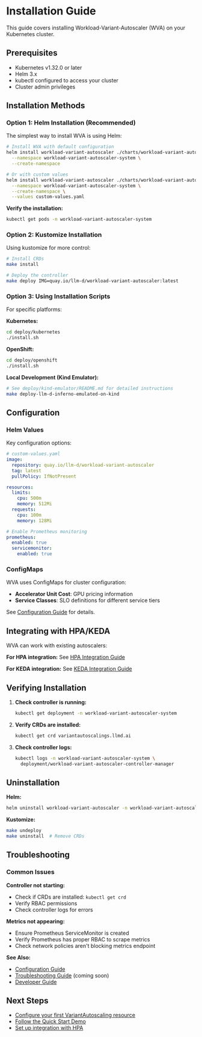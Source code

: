 # Installation Guide

This guide covers installing Workload-Variant-Autoscaler (WVA) on your Kubernetes cluster.

## Prerequisites

- Kubernetes v1.32.0 or later
- Helm 3.x
- kubectl configured to access your cluster
- Cluster admin privileges

## Installation Methods

### Option 1: Helm Installation (Recommended)

The simplest way to install WVA is using Helm:

```bash
# Install WVA with default configuration
helm install workload-variant-autoscaler ./charts/workload-variant-autoscaler \
  --namespace workload-variant-autoscaler-system \
  --create-namespace

# Or with custom values
helm install workload-variant-autoscaler ./charts/workload-variant-autoscaler \
  --namespace workload-variant-autoscaler-system \
  --create-namespace \
  --values custom-values.yaml
```

**Verify the installation:**
```bash
kubectl get pods -n workload-variant-autoscaler-system
```

### Option 2: Kustomize Installation

Using kustomize for more control:

```bash
# Install CRDs
make install

# Deploy the controller
make deploy IMG=quay.io/llm-d/workload-variant-autoscaler:latest
```

### Option 3: Using Installation Scripts

For specific platforms:

**Kubernetes:**
```bash
cd deploy/kubernetes
./install.sh
```

**OpenShift:**
```bash
cd deploy/openshift
./install.sh
```

**Local Development (Kind Emulator):**
```bash
# See deploy/kind-emulator/README.md for detailed instructions
make deploy-llm-d-inferno-emulated-on-kind
```

## Configuration

### Helm Values

Key configuration options:

```yaml
# custom-values.yaml
image:
  repository: quay.io/llm-d/workload-variant-autoscaler
  tag: latest
  pullPolicy: IfNotPresent

resources:
  limits:
    cpu: 500m
    memory: 512Mi
  requests:
    cpu: 100m
    memory: 128Mi

# Enable Prometheus monitoring
prometheus:
  enabled: true
  servicemonitor:
    enabled: true
```

### ConfigMaps

WVA uses ConfigMaps for cluster configuration:

- **Accelerator Unit Cost**: GPU pricing information
- **Service Classes**: SLO definitions for different service tiers

See [Configuration Guide](configuration.md) for details.

## Integrating with HPA/KEDA

WVA can work with existing autoscalers:

**For HPA integration:**
See [HPA Integration Guide](../integrations/hpa-integration.md)

**For KEDA integration:**
See [KEDA Integration Guide](../integrations/keda-integration.md)

## Verifying Installation

1. **Check controller is running:**
   ```bash
   kubectl get deployment -n workload-variant-autoscaler-system
   ```

2. **Verify CRDs are installed:**
   ```bash
   kubectl get crd variantautoscalings.llmd.ai
   ```

3. **Check controller logs:**
   ```bash
   kubectl logs -n workload-variant-autoscaler-system \
     deployment/workload-variant-autoscaler-controller-manager
   ```

## Uninstallation

**Helm:**
```bash
helm uninstall workload-variant-autoscaler -n workload-variant-autoscaler-system
```

**Kustomize:**
```bash
make undeploy
make uninstall  # Remove CRDs
```

## Troubleshooting

### Common Issues

**Controller not starting:**
- Check if CRDs are installed: `kubectl get crd`
- Verify RBAC permissions
- Check controller logs for errors

**Metrics not appearing:**
- Ensure Prometheus ServiceMonitor is created
- Verify Prometheus has proper RBAC to scrape metrics
- Check network policies aren't blocking metrics endpoint

**See Also:**
- [Configuration Guide](configuration.md)
- [Troubleshooting Guide](troubleshooting.md) (coming soon)
- [Developer Guide](../developer-guide/development.md)

## Next Steps

- [Configure your first VariantAutoscaling resource](configuration.md)
- [Follow the Quick Start Demo](../tutorials/demo.md)
- [Set up integration with HPA](../integrations/hpa-integration.md)

